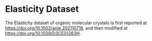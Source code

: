 # Elasticity Dataset

The Elasticity dataset of organic molecular crystals is first reported at https://doi.org/10.1002/anie.202110716, and then modified at https://doi.org/10.1039/D3CE01263H.

